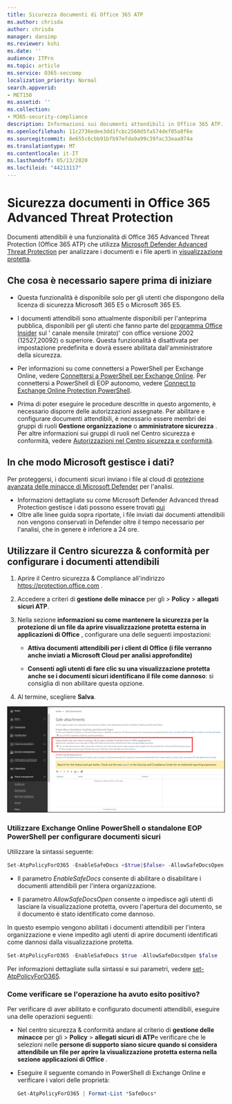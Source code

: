 ```yaml
---
title: Sicurezza documenti di Office 365 ATP
ms.author: chrisda
author: chrisda
manager: dansimp
ms.reviewer: kshi
ms.date: ''
audience: ITPro
ms.topic: article
ms.service: O365-seccomp
localization_priority: Normal
search.appverid:
- MET150
ms.assetid: ''
ms.collection:
- M365-security-compliance
description: Informazioni sui documenti attendibili in Office 365 ATP.
ms.openlocfilehash: 11c2736edee3dd1fcbc2560d5fa574def05a8f6e
ms.sourcegitcommit: 8e655c6cbb91bfb97efda9a99c39fac33eaa974a
ms.translationtype: MT
ms.contentlocale: it-IT
ms.lasthandoff: 05/13/2020
ms.locfileid: "44213117"
---
```

# <a name="safe-documents-in-office-365-advanced-threat-protection"></a>Sicurezza documenti in Office 365 Advanced Threat Protection

Documenti attendibili è una funzionalità di Office 365 Advanced Threat Protection (Office 365 ATP) che utilizza [Microsoft Defender Advanced Threat Protection](https://docs.microsoft.com/windows/security/threat-protection/microsoft-defender-atp/microsoft-defender-advanced-threat-protection) per analizzare i documenti e i file aperti in [visualizzazione protetta](https://support.office.com/article/d6f09ac7-e6b9-4495-8e43-2bbcdbcb6653).

## <a name="what-do-you-need-to-know-before-you-begin"></a>Che cosa è necessario sapere prima di iniziare

- Questa funzionalità è disponibile solo per gli utenti che dispongono della licenza di sicurezza Microsoft 365 E5 o Microsoft 365 E5.

- I documenti attendibili sono attualmente disponibili per l'anteprima pubblica, disponibili per gli utenti che fanno parte del [programma Office Insider](https://insider.office.com/en-us/join) sul ' canale mensile (mirato)' con office versione 2002 (12527,20092) o superiore. Questa funzionalità è disattivata per impostazione predefinita e dovrà essere abilitata dall'amministratore della sicurezza.

- Per informazioni su come connettersi a PowerShell per Exchange Online, vedere [Connettersi a PowerShell per Exchange Online](https://docs.microsoft.com/powershell/exchange/exchange-online/connect-to-exchange-online-powershell/connect-to-exchange-online-powershell). Per connettersi a PowerShell di EOP autonomo, vedere [Connect to Exchange Online Protection PowerShell](https://docs.microsoft.com/powershell/exchange/exchange-eop/connect-to-exchange-online-protection-powershell).

- Prima di poter eseguire le procedure descritte in questo argomento, è necessario disporre delle autorizzazioni assegnate. Per abilitare e configurare documenti attendibili, è necessario essere membri dei gruppi di ruoli **Gestione organizzazione** o **amministratore sicurezza** . Per altre informazioni sui gruppi di ruoli nel Centro sicurezza e conformità, vedere [Autorizzazioni nel Centro sicurezza e conformità](permissions-in-the-security-and-compliance-center.md).

## <a name="how-does-microsoft-handle-your-data"></a>In che modo Microsoft gestisce i dati?

Per proteggersi, i documenti sicuri inviano i file al cloud di [protezione avanzata delle minacce di Microsoft Defender](https://docs.microsoft.com/windows/security/threat-protection/microsoft-defender-atp/microsoft-defender-advanced-threat-protection) per l'analisi.

- Informazioni dettagliate su come Microsoft Defender Advanced thread Protection gestisce i dati possono essere trovati [qui](https://docs.microsoft.com/windows/security/threat-protection/microsoft-defender-atp/data-storage-privacy)
- Oltre alle linee guida sopra riportate, i file inviati dai documenti attendibili non vengono conservati in Defender oltre il tempo necessario per l'analisi, che in genere è inferiore a 24 ore.

## <a name="use-the-security--compliance-center-to-configure-safe-documents"></a>Utilizzare il Centro sicurezza & conformità per configurare i documenti attendibili

1. Aprire il Centro sicurezza & Compliance all'indirizzo <https://protection.office.com> .

2. Accedere a criteri di **gestione delle minacce** per gli \> **Policy** \> **allegati sicuri ATP**.

3. Nella sezione **informazioni su come mantenere la sicurezza per la protezione di un file da aprire visualizzazione protetta esterna in applicazioni di Office** , configurare una delle seguenti impostazioni:

   - **Attiva documenti attendibili per i client di Office (i file verranno anche inviati a Microsoft Cloud per analisi approfondite)**

   - **Consenti agli utenti di fare clic su una visualizzazione protetta anche se i documenti sicuri identificano il file come dannoso**: si consiglia di non abilitare questa opzione.

4. Al termine, scegliere **Salva**.

![Pagina allegati sicuri ATP](../../media/safe-docs.png)

### <a name="use-exchange-online-powershell-or-standalone-eop-powershell-to-configure-safe-documents"></a>Utilizzare Exchange Online PowerShell o standalone EOP PowerShell per configurare documenti sicuri

Utilizzare la sintassi seguente:

```powershell
Set-AtpPolicyForO365 -EnableSafeDocs <$true|$false> -AllowSafeDocsOpen <$true|$false>
```

- Il parametro _EnableSafeDocs_ consente di abilitare o disabilitare i documenti attendibili per l'intera organizzazione.

- Il parametro _AllowSafeDocsOpen_ consente o impedisce agli utenti di lasciare la visualizzazione protetta, ovvero l'apertura del documento, se il documento è stato identificato come dannoso.

In questo esempio vengono abilitati i documenti attendibili per l'intera organizzazione e viene impedito agli utenti di aprire documenti identificati come dannosi dalla visualizzazione protetta.

```powershell
Set-AtpPolicyForO365 -EnableSafeDocs $true -AllowSafeDocsOpen $false
```

Per informazioni dettagliate sulla sintassi e sui parametri, vedere [set-AtpPolicyForO365](https://docs.microsoft.com/powershell/module/exchange/advanced-threat-protection/set-atppolicyforo365).

### <a name="how-do-i-know-this-worked"></a>Come verificare se l'operazione ha avuto esito positivo?

Per verificare di aver abilitato e configurato documenti attendibili, eseguire una delle operazioni seguenti:

- Nel centro sicurezza & conformità andare al criterio di **gestione delle minacce** per gli \> **Policy** \> **allegati sicuri di ATP**e verificare che le selezioni nelle **persone di supporto siano sicure quando si considera attendibile un file per aprire la visualizzazione protetta esterna nella sezione applicazioni di Office** .

- Eseguire il seguente comando in PowerShell di Exchange Online e verificare i valori delle proprietà:

  ```powershell
  Get-AtpPolicyForO365 | Format-List *SafeDocs*
  ```

